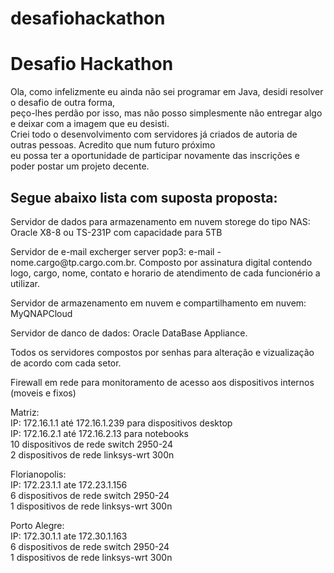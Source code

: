 # desafiohackathon
<DOCTYPE html>
<html>
 <head>
  <meta name= "utf-8">
  <meta name= "viewport" content= "width= device.width, user-scable= no">
 </head>
 <body>
  <h1> Desafio Hackathon </h1>
   <p> Ola, como infelizmente eu ainda não sei programar em Java, desidi resolver o desafio de outra forma,<br>
     peço-lhes perdão por isso, mas não posso simplesmente não entregar algo e deixar com a imagem que eu desisti. <br>
     Criei todo o desenvolvimento com servidores já criados de autoria de outras pessoas. Acredito que num futuro próximo <br>
     eu possa ter a oportunidade de participar novamente das inscrições e poder postar um projeto decente. </p>
   <h2> Segue abaixo lista com suposta proposta: </h2>
    <p> Servidor de dados para armazenamento em nuvem storege do tipo NAS: Oracle X8-8 ou TS-231P com capacidade para 5TB </p>
    <p> Servidor de e-mail excherger server pop3: e-mail - nome.cargo@tp.cargo.com.br. Composto por assinatura digital contendo <br>
      logo, cargo, nome, contato e horario de atendimento de cada funcionério a utilizar. </p>
    <p> Servidor de armazenamento em nuvem e compartilhamento em nuvem: MyQNAPCloud </p>
    <p> Servidor de danco de dados: Oracle DataBase Appliance. </p>
    <p> Todos os servidores compostos por senhas para alteração e vizualização de acordo com cada setor. </p>
    <p> Firewall em rede para monitoramento de acesso aos dispositivos internos (moveis e fixos) </p>
    <p> Matriz: <br> IP: 172.16.1.1 até 172.16.1.239 para dispositivos desktop <br> IP: 172.16.2.1 até 172.16.2.13 para notebooks <br> 10 dispositivos de rede switch 2950-24 <br> 2 dispositivos de rede linksys-wrt 300n </p>
    <p> Florianopolis: <br> IP: 172.23.1.1 ate 172.23.1.156 <br> 6 dispositivos de rede switch 2950-24 <br> 1 dispositivos de rede linksys-wrt 300n </p>
  <p> Porto Alegre: <br> IP: 172.30.1.1 ate 172.30.1.163 <br> 6 dispositivos de rede switch 2950-24 <br> 1 dispositivos de rede linksys-wrt 300n </p>
</body>
</html>
